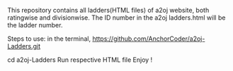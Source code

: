 This repository contains all ladders(HTML files) of a2oj website, both ratingwise and divisionwise.
The ID number in the a2oj ladders.html will be the ladder number.

Steps to use:
in the terminal,  https://github.com/AnchorCoder/a2oj-Ladders.git

 cd a2oj-Ladders
 Run respective HTML file 
 Enjoy !
 
